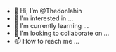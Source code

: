 - 👋 Hi, I’m @Thedonlahin
- 👀 I’m interested in ...
- 🌱 I’m currently learning ...
- 💞️ I’m looking to collaborate on ...
- 📫 How to reach me ...

<!---
Thedonlahin/Thedonlahin is a ✨ special ✨ repository because its `README.md` (this file) appears on your GitHub profile.
You can click the Preview link to take a look at your changes.
--->
